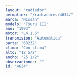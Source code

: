 ```yaml
---
layout: "radiador"
permalink: "/radiadores/4634/"
marca: "Nissan"
modelo: "Tsuru III"
ano: "1993"
motor: "L4 1.6"
transmision: "Automática"
parte: "63232"
clima: "Con clima"
alto: "12 5/8"
ancho: "25 1/2"
observaciones: ""
id: "4634"
---
```


